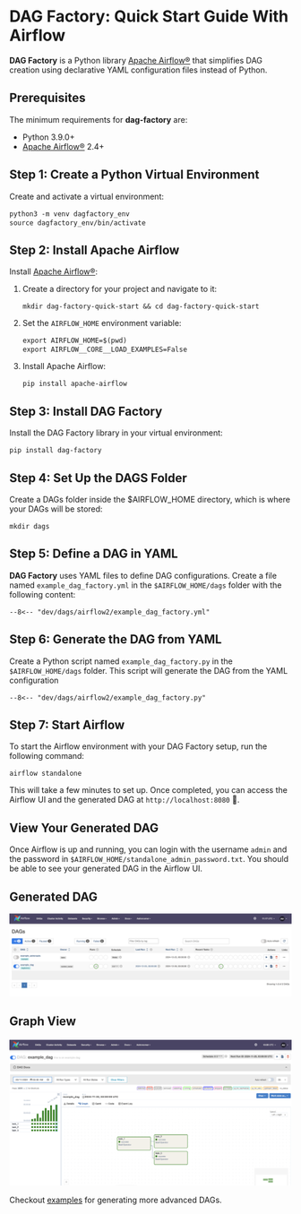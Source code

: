# DAG Factory: Quick Start Guide With Airflow

**DAG Factory** is a Python library [Apache Airflow®](https://airflow.apache.org) that simplifies DAG creation using declarative YAML configuration files instead of Python.

## Prerequisites

The minimum requirements for **dag-factory** are:

- Python 3.9.0+
- [Apache Airflow®](https://airflow.apache.org) 2.4+

## Step 1: Create a Python Virtual Environment

Create and activate a virtual environment:

```commandline
python3 -m venv dagfactory_env
source dagfactory_env/bin/activate
```

## Step 2: Install Apache Airflow

Install [Apache Airflow®](https://airflow.apache.org):

1. Create a directory for your project and navigate to it:

   ```commandline
   mkdir dag-factory-quick-start && cd dag-factory-quick-start
   ```

2. Set the `AIRFLOW_HOME` environment variable:

   ```commandline
   export AIRFLOW_HOME=$(pwd)
   export AIRFLOW__CORE__LOAD_EXAMPLES=False
   ```

3. Install Apache Airflow:

   ```commandline
   pip install apache-airflow
   ```

## Step 3: Install DAG Factory

Install the DAG Factory library in your virtual environment:

```commandline
pip install dag-factory
```

## Step 4: Set Up the DAGS Folder

Create a DAGs folder inside the $AIRFLOW_HOME directory, which is where your DAGs will be stored:

```commandline
mkdir dags
```

## Step 5: Define a DAG in YAML

**DAG Factory** uses YAML files to define DAG configurations. Create a file named `example_dag_factory.yml` in the `$AIRFLOW_HOME/dags` folder with the following content:

```title="example_dag_factory.yml"
--8<-- "dev/dags/airflow2/example_dag_factory.yml"
```

## Step 6: Generate the DAG from YAML

Create a Python script named `example_dag_factory.py` in the `$AIRFLOW_HOME/dags` folder. This script will generate the DAG from the YAML configuration

```title="example_dag_factory.py"
--8<-- "dev/dags/airflow2/example_dag_factory.py"
```

## Step 7: Start Airflow

To start the Airflow environment with your DAG Factory setup, run the following command:

```commandline
airflow standalone
```

This will take a few minutes to set up. Once completed, you can access the Airflow UI and the generated DAG at `http://localhost:8080` 🚀.

## View Your Generated DAG

Once Airflow is up and running, you can login with the username `admin` and the password in `$AIRFLOW_HOME/standalone_admin_password.txt`. You should be able to see your generated DAG in the Airflow UI.

## Generated DAG

![Airflow DAG](../static/images/airflow-home.png)

## Graph View

![Airflow Home](../static/images/airflow-dag.png)

Checkout [examples](https://github.com/astronomer/dag-factory/tree/main/dev/dags) for generating more advanced DAGs.
